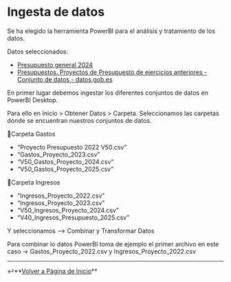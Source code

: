 # Ingesta de datos

Se ha elegido la herramienta PowerBI para el análisis y tratamiento de los datos.

Datos seleccionados:

- [Presupuesto general 2024](https://datos.gob.es/es/catalogo/l01280796-presupuestos-presupuesto-general-2024)
- [Presupuestos. Proyectos de Presupuesto de ejercicios anteriores - Conjunto de datos - datos.gob.es](https://datos.gob.es/es/catalogo/l01280796-presupuestos-historico-de-proyectos-2017-20201)

En primer lugar debemos ingestar los diferentes conjuntos de datos en PowerBI Desktop.

Para ello en Inicio > Obtener Datos > Carpeta. Seleccionamos las carpetas donde se encuentran nuestros conjuntos de datos.

📁Carpeta Gastos
- “Proyecto Presupuesto 2022 V50.csv”
- “Gastos_Proyecto_2023.csv”
- “V50_Gastos_Proyecto_2024.csv”
- “V50_Gastos_Proyecto_2025.csv”

📁Carpeta Ingresos
- “Ingresos_Proyecto_2022.csv”
- “Ingresos_Proyecto_2023.csv”
- “V50_Ingresos_Proyecto_2024.csv”
- “V40_Ingresos_Presupuesto_2025.csv”


Y seleccionamos --> Combinar y Transformar Datos

Para combinar lo datos PowerBI toma de ejemplo el primer archivo en este caso → Gastos_Proyecto_2022.csv y Ingresos_Proyecto_2022.csv

---

↩️**[Volver a Página de Inicio](../index.md)**  
